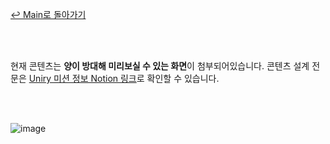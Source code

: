 [↩ Main로 돌아가기](https://lab.ssafy.com/s05-final/S05P31A403)

<br><br>

현재 콘텐츠는 **양이 방대해 미리보실 수 있는 화면**이 첨부되어있습니다.
콘텐츠 설계 전문은 <a href="https://danghyeona.notion.site/Bug-Report-bcce8f310e6f44a69d6625b84c0b4b79" target="_blank">Uniry 미션 정보 Notion 링크</a>로 확인할 수 있습니다.

<br><br>

![image](https://user-images.githubusercontent.com/45550607/142368449-6de5f12e-0c7c-4d02-8ba8-e6cb00df45af.png)
